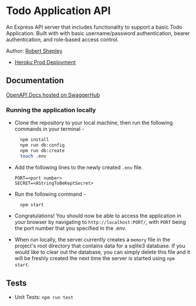 # Todo Application API

An Express API server that includes functionality to support a basic Todo Application. Built with with basic username/password authentication, bearer authentication, and role-based access control.

Author: [Robert Shepley](https://github.com/shepleysound)

<!-- Replace URL's and add more necessary links -->

- [Heroku Prod Deployment]()

## Documentation

[OpenAPI Docs hosted on SwaggerHub]()

### Running the application locally

<!-- - Ensure PostgreSQL is setup on your machine, and that you have an existing user with createdb permissions. -->

- Clone the repository to your local machine, then run the following commands in your terminal -

  ```bash
    npm install
    npm run db:config
    npm run db:create
    touch .env
  ```

- Add the following lines to the newly created `.env` file.

  ```text
  PORT=<port number>
  SECRET=<AStringToBeKeptSecret>
  ```

<!-- - In the `config/config.json` file, set your username and password under the 'development' entry. Keep in mind, these both must be wrapped in double quotes. -->

- Run the following command -

  ```bash
    npm start
  ```

- Congratulations! You should now be able to access the application in your browser by navigating to `http://localhost:PORT/`, with `PORT` being the port number that you specified in the .env.

- When run locally, the server currently creates a `memory` file in the project's root directory that contains data for a sqlite3 database. If you would like to clear out the database, you can simply delete this file and it will be freshly created the next time the server is started using `npm start`.

## Tests

- Unit Tests: `npm run test`

<!-- ## Structure Diagram

(Created with [app.diagrams.net](https://app.diagrams.net/))

![Diagram]() -->
